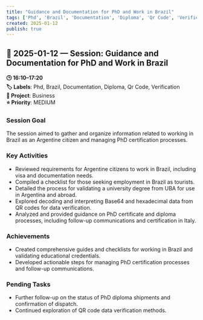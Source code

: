 ```yaml
---
title: "Guidance and Documentation for PhD and Work in Brazil"
tags: ['Phd', 'Brazil', 'Documentation', 'Diploma', 'Qr Code', 'Verification']
created: 2025-01-12
publish: true
---
```


## 📅 2025-01-12 — Session: Guidance and Documentation for PhD and Work in Brazil

**🕒 16:10–17:20**  
**🏷️ Labels**: Phd, Brazil, Documentation, Diploma, Qr Code, Verification  
**📂 Project**: Business  
**⭐ Priority**: MEDIUM  


### Session Goal
The session aimed to gather and organize information related to working in Brazil as an Argentine citizen and managing PhD certification processes.

### Key Activities
- Reviewed requirements for Argentine citizens to work in Brazil, including visa and documentation needs.
- Compiled a checklist for those seeking employment in Brazil as tourists.
- Detailed the process for validating a university degree from UBA for use in Argentina and abroad.
- Explored decoding and interpreting Base64 and hexadecimal data from QR codes for data verification.
- Analyzed and provided guidance on PhD certificate and diploma processes, including follow-up communications and certification in Italy.

### Achievements
- Created comprehensive guides and checklists for working in Brazil and validating educational credentials.
- Developed actionable steps for managing PhD certification processes and follow-up communications.

### Pending Tasks
- Further follow-up on the status of PhD diploma shipments and confirmation of dispatch.
- Continued exploration of QR code data verification methods.
